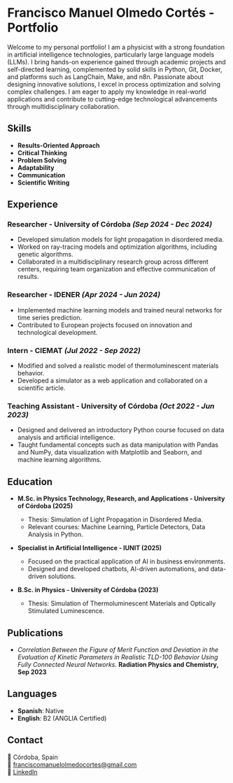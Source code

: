 # Francisco Manuel Olmedo Cortés - Portfolio

Welcome to my personal portfolio! I am a physicist with a strong foundation in artificial intelligence technologies, particularly large language models (LLMs). I bring hands-on experience gained through academic projects and self-directed learning, complemented by solid skills in Python, Git, Docker, and platforms such as LangChain, Make, and n8n. Passionate about designing innovative solutions, I excel in process optimization and solving complex challenges. I am eager to apply my knowledge in real-world applications and contribute to cutting-edge technological advancements through multidisciplinary collaboration.

## Skills
- **Results-Oriented Approach**
- **Critical Thinking**
- **Problem Solving**
- **Adaptability**
- **Communication**
- **Scientific Writing**

## Experience
### Researcher - University of Córdoba *(Sep 2024 - Dec 2024)*
- Developed simulation models for light propagation in disordered media.
- Worked on ray-tracing models and optimization algorithms, including genetic algorithms.
- Collaborated in a multidisciplinary research group across different centers, requiring team organization and effective communication of results.

### Researcher - IDENER *(Apr 2024 - Jun 2024)*
- Implemented machine learning models and trained neural networks for time series prediction.
- Contributed to European projects focused on innovation and technological development.

### Intern - CIEMAT *(Jul 2022 - Sep 2022)*
- Modified and solved a realistic model of thermoluminescent materials behavior.
- Developed a simulator as a web application and collaborated on a scientific article.

### Teaching Assistant - University of Córdoba *(Oct 2022 - Jun 2023)*
- Designed and delivered an introductory Python course focused on data analysis and artificial intelligence.
- Taught fundamental concepts such as data manipulation with Pandas and NumPy, data visualization with Matplotlib and Seaborn, and machine learning algorithms.

## Education
- **M.Sc. in Physics Technology, Research, and Applications - University of Córdoba (2025)**
  - Thesis: Simulation of Light Propagation in Disordered Media.
  - Relevant courses: Machine Learning, Particle Detectors, Data Analysis in Python.

- **Specialist in Artificial Intelligence - IUNIT (2025)**
  - Focused on the practical application of AI in business environments.
  - Designed and developed chatbots, AI-driven automations, and data-driven solutions.

- **B.Sc. in Physics - University of Córdoba (2023)**
  - Thesis: Simulation of Thermoluminescent Materials and Optically Stimulated Luminescence.

## Publications
- *Correlation Between the Figure of Merit Function and Deviation in the Evaluation of Kinetic Parameters in Realistic TLD-100 Behavior Using Fully Connected Neural Networks.* **Radiation Physics and Chemistry, Sep 2023**

## Languages
- **Spanish**: Native
- **English**: B2 (ANGLIA Certified)

## Contact
📍 Córdoba, Spain  
📧 franciscomanuelolmedocortes@gmail.com  
🔗 [LinkedIn](https://linkedin.com/in/francisco-manuel-olmedo-cort%C3%A9s-551023283/)

